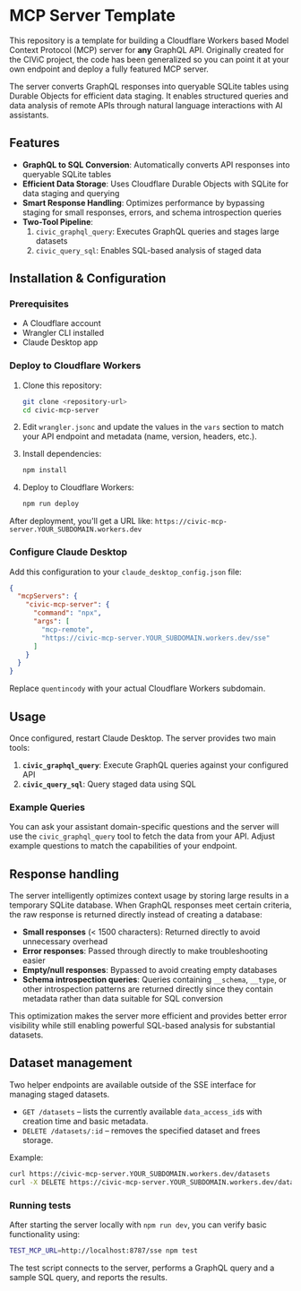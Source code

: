 # MCP Server Template

This repository is a template for building a Cloudflare Workers based Model Context Protocol (MCP) server for **any** GraphQL API.  Originally created for the CIViC project, the code has been generalized so you can point it at your own endpoint and deploy a fully featured MCP server.

The server converts GraphQL responses into queryable SQLite tables using Durable Objects for efficient data staging.  It enables structured queries and data analysis of remote APIs through natural language interactions with AI assistants.

## Features

- **GraphQL to SQL Conversion**: Automatically converts API responses into queryable SQLite tables
- **Efficient Data Storage**: Uses Cloudflare Durable Objects with SQLite for data staging and querying
- **Smart Response Handling**: Optimizes performance by bypassing staging for small responses, errors, and schema introspection queries
- **Two-Tool Pipeline**: 
  1. `civic_graphql_query`: Executes GraphQL queries and stages large datasets
  2. `civic_query_sql`: Enables SQL-based analysis of staged data

## Installation & Configuration

### Prerequisites
- A Cloudflare account
- Wrangler CLI installed
- Claude Desktop app

### Deploy to Cloudflare Workers

1. Clone this repository:
   ```bash
   git clone <repository-url>
   cd civic-mcp-server
   ```

2. Edit `wrangler.jsonc` and update the values in the `vars` section to match your API endpoint and metadata (name, version, headers, etc.).

3. Install dependencies:
   ```bash
   npm install
   ```

4. Deploy to Cloudflare Workers:
   ```bash
   npm run deploy
   ```

After deployment, you'll get a URL like: `https://civic-mcp-server.YOUR_SUBDOMAIN.workers.dev`

### Configure Claude Desktop

Add this configuration to your `claude_desktop_config.json` file:

```json
{
  "mcpServers": {
    "civic-mcp-server": {
      "command": "npx",
      "args": [
        "mcp-remote",
        "https://civic-mcp-server.YOUR_SUBDOMAIN.workers.dev/sse"
      ]
    }
  }
}
```

Replace `quentincody` with your actual Cloudflare Workers subdomain.

## Usage

Once configured, restart Claude Desktop. The server provides two main tools:

1. **`civic_graphql_query`**: Execute GraphQL queries against your configured API
2. **`civic_query_sql`**: Query staged data using SQL

### Example Queries

You can ask your assistant domain-specific questions and the server will use the `civic_graphql_query` tool to fetch the data from your API. Adjust example questions to match the capabilities of your endpoint.

## Response handling

The server intelligently optimizes context usage by storing large results in a temporary SQLite database. When GraphQL responses meet certain criteria, the raw response is returned directly instead of creating a database:

- **Small responses** (< 1500 characters): Returned directly to avoid unnecessary overhead
- **Error responses**: Passed through directly to make troubleshooting easier  
- **Empty/null responses**: Bypassed to avoid creating empty databases
- **Schema introspection queries**: Queries containing `__schema`, `__type`, or other introspection patterns are returned directly since they contain metadata rather than data suitable for SQL conversion

This optimization makes the server more efficient and provides better error visibility while still enabling powerful SQL-based analysis for substantial datasets.

## Dataset management

Two helper endpoints are available outside of the SSE interface for managing staged datasets.

- `GET /datasets` – lists the currently available `data_access_id`s with creation time and basic metadata.
- `DELETE /datasets/:id` – removes the specified dataset and frees storage.

Example:

```bash
curl https://civic-mcp-server.YOUR_SUBDOMAIN.workers.dev/datasets
curl -X DELETE https://civic-mcp-server.YOUR_SUBDOMAIN.workers.dev/datasets/abcd-1234
```

### Running tests

After starting the server locally with `npm run dev`, you can verify basic functionality using:

```bash
TEST_MCP_URL=http://localhost:8787/sse npm test
```

The test script connects to the server, performs a GraphQL query and a sample SQL query, and reports the results.

